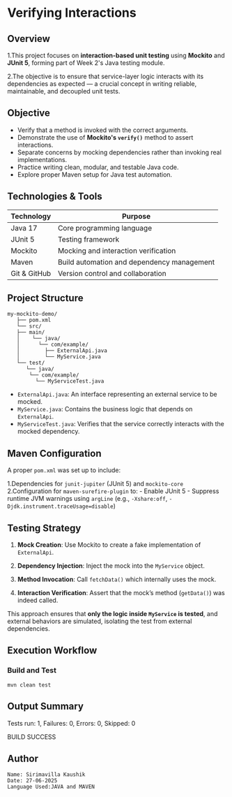 
# Verifying Interactions

   ## Overview
   
   1.This project focuses on **interaction-based unit testing** using **Mockito** and **JUnit 5**, forming part of Week 2's Java testing module. 
   
   2.The objective is to ensure that service-layer logic interacts with its dependencies as expected — a crucial concept in writing reliable, 
   maintainable, and decoupled unit tests.


   ## Objective

   - Verify that a method is invoked with the correct arguments.
   - Demonstrate the use of **Mockito's `verify()`** method to assert interactions.
   - Separate concerns by mocking dependencies rather than invoking real implementations.
   - Practice writing clean, modular, and testable Java code.
   - Explore proper Maven setup for Java test automation.


  ## Technologies & Tools

   | Technology    | Purpose                                    |
   |---------------|--------------------------------------------|
   | Java 17       | Core programming language                  |
   | JUnit 5       | Testing framework                          |
   | Mockito       | Mocking and interaction verification       |
   | Maven         | Build automation and dependency management |
   | Git & GitHub  | Version control and collaboration          |


  ## Project Structure

    my-mockito-demo/
       ├── pom.xml
       └── src/
       ├── main/
       │    └── java/
       │      └── com/example/
       │        ├── ExternalApi.java
       │        └── MyService.java
       └── test/
          └── java/
           └── com/example/
             └── MyServiceTest.java


   - `ExternalApi.java`: An interface representing an external service to be mocked.
   - `MyService.java`: Contains the business logic that depends on `ExternalApi`.
   - `MyServiceTest.java`: Verifies that the service correctly interacts with the mocked dependency.


  ## Maven Configuration

   A proper `pom.xml` was set up to include:

   1.Dependencies for `junit-jupiter` (JUnit 5) and `mockito-core`
   2.Configuration for `maven-surefire-plugin` to:
        - Enable JUnit 5
        - Suppress runtime JVM warnings using `argLine` (e.g., `-Xshare:off`, `-Djdk.instrument.traceUsage=disable`)


  ##  Testing Strategy

   1. **Mock Creation**: Use Mockito to create a fake implementation of `ExternalApi`.
  
   2. **Dependency Injection**: Inject the mock into the `MyService` object.

   3. **Method Invocation**: Call `fetchData()` which internally uses the mock.
  
   4. **Interaction Verification**: Assert that the mock’s method (`getData()`) was indeed called.

This approach ensures that **only the logic inside `MyService` is tested**, and external behaviors are simulated, isolating the test from external dependencies.

 ## Execution Workflow

   ###  Build and Test
   
  `mvn clean test`
  ## Output Summary
   Tests run: 1, Failures: 0, Errors: 0, Skipped: 0

   BUILD SUCCESS

 ##  Author
    Name: Sirimavilla Kaushik
    Date: 27-06-2025
    Language Used:JAVA and MAVEN
